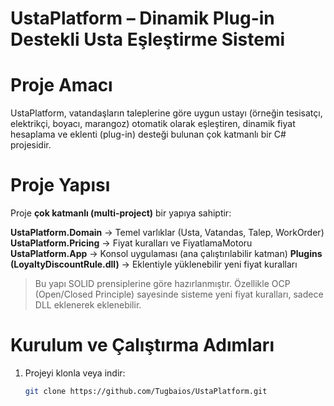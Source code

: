 # UstaPlatform – Dinamik Plug-in Destekli Usta Eşleştirme Sistemi

# Proje Amacı
UstaPlatform, vatandaşların taleplerine göre uygun ustayı (örneğin tesisatçı, elektrikçi, boyacı, marangoz) otomatik olarak eşleştiren, dinamik fiyat hesaplama ve eklenti (plug-in) desteği bulunan çok katmanlı bir C# projesidir.

# Proje Yapısı
Proje **çok katmanlı (multi-project)** bir yapıya sahiptir:

 **UstaPlatform.Domain** → Temel varlıklar (Usta, Vatandas, Talep, WorkOrder)
 **UstaPlatform.Pricing** → Fiyat kuralları ve FiyatlamaMotoru
 **UstaPlatform.App** → Konsol uygulaması (ana çalıştırılabilir katman)
 **Plugins (LoyaltyDiscountRule.dll)** → Eklentiyle yüklenebilir yeni fiyat kuralları

> Bu yapı SOLID prensiplerine göre hazırlanmıştır. Özellikle OCP (Open/Closed Principle) sayesinde sisteme yeni fiyat kuralları, sadece DLL eklenerek eklenebilir.

# Kurulum ve Çalıştırma Adımları

1. Projeyi klonla veya indir:
   ```bash
   git clone https://github.com/Tugbaios/UstaPlatform.git
